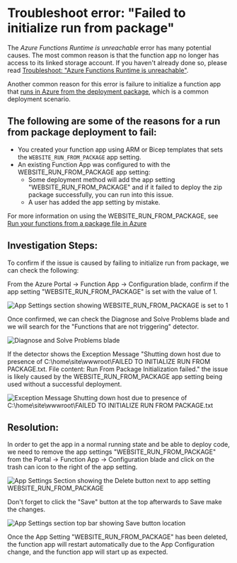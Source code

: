 # Troubleshoot error: "Failed to initialize run from package"

The _Azure Functions Runtime is unreachable_ error has many potential causes. The most common reason is that the function app no longer has access to its linked storage account. If you haven't already done so, please read [Troubleshoot: "Azure Functions Runtime is unreachable"](https://learn.microsoft.com/en-us/azure/azure-functions/functions-recover-storage-account). 

Another common reason for this error is failure to initialize a function app that [runs in Azure from the deployment package](https://learn.microsoft.com/en-us/azure/azure-functions/run-functions-from-deployment-package), which is a common deployment scenario.  

## The following are some of the reasons for a run from package deployment to fail: 

* You created your function app using ARM or Bicep templates that sets the `WEBSITE_RUN_FROM_PACKAGE` app setting. 
* An existing Function App was configured to with the WEBSITE_RUN_FROM_PACKAGE app setting:
  * Some deployment method will add the app setting "WEBSITE_RUN_FROM_PACKAGE" and if it failed to deploy the zip package successfully, you can run into this issue. 
  * A user has added the app setting by mistake. 

For more information on using the WEBSITE_RUN_FROM_PACKAGE, see [Run your functions from a package file in Azure](https://learn.microsoft.com/en-us/azure/azure-functions/run-functions-from-deployment-package#use-website_run_from_package--1)

## Investigation Steps:

To confirm if the issue is caused by failing to initialize run from package, we can check the following:

From the Azure Portal -> Function App -> Configuration blade, confirm if the app setting "WEBSITE_RUN_FROM_PACKAGE" is set with the value of 1.

![App Settings section showing WEBSITE_RUN_FROM_PACKAGE is set to 1](https://github.com/user-attachments/assets/e9b30e39-1008-4909-a01f-fc577b8a0050)

Once confirmed, we can check the Diagnose and Solve Problems blade and we will search for the "Functions that are not triggering" detector.

![Diagnose and Solve Problems blade](https://github.com/user-attachments/assets/313d7b96-3a91-4931-b34e-b10c542a3b91)

If the detector shows the Exception Message "Shutting down host due to presence of C:\home\site\wwwroot\FAILED TO INITIALIZE RUN FROM PACKAGE.txt. File content: Run From Package Initialization failed." the issue is likely caused by the WEBSITE_RUN_FROM_PACKAGE app setting being used without a successful deployment.

![Exception Message Shutting down host due to presence of C:\home\site\wwwroot\FAILED TO INITIALIZE RUN FROM PACKAGE.txt](https://github.com/user-attachments/assets/70e13d7a-ee6e-4da4-932a-fe979f78e738)

## Resolution:

In order to get the app in a normal running state and be able to deploy code, we need to remove the app settings "WEBSITE_RUN_FROM_PACKAGE" from the Portal -> Function App -> Configuration blade and click on the trash can icon to the right of the app setting.

![App Settings Section showing the Delete button next to app setting WEBSITE_RUN_FROM_PACKAGE](https://github.com/user-attachments/assets/56b1d036-834b-41a2-ac27-f74fe90be939)

Don't forget to click the "Save" button at the top afterwards to Save make the changes.

![App Settings section top bar showing Save button location](https://github.com/user-attachments/assets/4c2c503d-1a85-4bf9-b6ca-ddb368394e0c)

Once the App Setting "WEBSITE_RUN_FROM_PACKAGE" has been deleted, the function app will restart automatically due to the App Configuration change, and the function app will start up as expected. 
